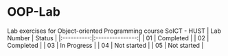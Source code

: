 # OOP-Lab
Lab exercises for Object-oriented Programming course SoICT - HUST
| Lab Number |      Status     |
|:----------:|:---------------:|
|     01     |    Completed    |
|     02     |    Completed    |
|     03     |   In Progress   |
|     04     |   Not started   |
|     05     |   Not started   |